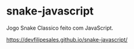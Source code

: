 # snake-javascript

Jogo Snake Classico feito com JavaScript.

https://devfilipesales.github.io/snake-javascript/

